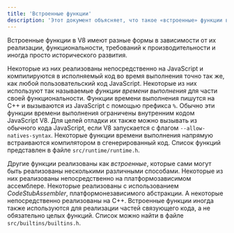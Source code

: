 ```yaml
---
title: 'Встроенные функции'
description: 'Этот документ объясняет, что такое «встроенные» функции в V8.'
---
```

Встроенные функции в V8 имеют разные формы в зависимости от их реализации, функциональности, требований к производительности и иногда просто исторического развития.

Некоторые из них реализованы непосредственно на JavaScript и компилируются в исполняемый код во время выполнения точно так же, как любой пользовательский код JavaScript. Некоторые из них используют так называемые _функции времени выполнения_ для части своей функциональности. Функции времени выполнения пишутся на C++ и вызываются из JavaScript с помощью префикса `%`. Обычно эти функции времени выполнения ограничены внутренним кодом JavaScript V8. Для целей отладки их также можно вызывать из обычного кода JavaScript, если V8 запускается с флагом `--allow-natives-syntax`. Некоторые функции времени выполнения напрямую встраиваются компилятором в сгенерированный код. Список функций представлен в файле `src/runtime/runtime.h`.

Другие функции реализованы как _встроенные_, которые сами могут быть реализованы несколькими различными способами. Некоторые из них реализованы непосредственно на платформозависимом ассемблере. Некоторые реализованы с использованием _CodeStubAssembler_, платформонезависимого абстракции. А некоторые непосредственно реализованы на C++. Встроенные функции иногда также используются для реализации частей связующего кода, а не обязательно целых функций. Список можно найти в файле `src/builtins/builtins.h`.

